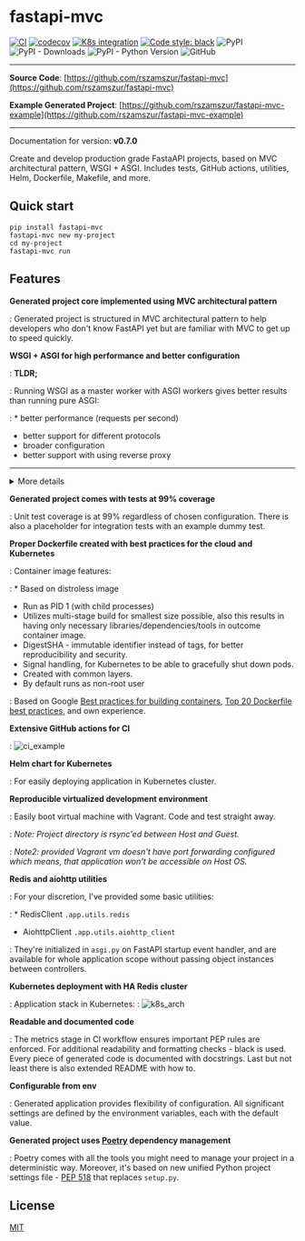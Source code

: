 # fastapi-mvc


[![CI](https://github.com/rszamszur/fastapi-mvc/actions/workflows/main.yml/badge.svg?branch=master)](https://github.com/rszamszur/fastapi-mvc/actions/workflows/main.yml)
[![codecov](https://codecov.io/gh/rszamszur/fastapi-mvc/branch/master/graph/badge.svg?token=7ESV30TYZS)](https://codecov.io/gh/rszamszur/fastapi-mvc)
[![K8s integration](https://github.com/rszamszur/fastapi-mvc/actions/workflows/integration.yml/badge.svg)](https://github.com/rszamszur/fastapi-mvc/actions/workflows/integration.yml)
[![Code style: black](https://img.shields.io/badge/code%20style-black-000000.svg)](https://github.com/psf/black)
![PyPI](https://img.shields.io/pypi/v/fastapi-mvc)
![PyPI - Downloads](https://img.shields.io/pypi/dm/fastapi-mvc)
![PyPI - Python Version](https://img.shields.io/pypi/pyversions/fastapi-mvc)
![GitHub](https://img.shields.io/github/license/rszamszur/fastapi-mvc?color=blue)

---

**Source Code**: [https://github.com/rszamszur/fastapi-mvc](https://github.com/rszamszur/fastapi-mvc)

**Example Generated Project**: [https://github.com/rszamszur/fastapi-mvc-example](https://github.com/rszamszur/fastapi-mvc-example)

---

Documentation for version: **v0.7.0**

Create and develop production grade FastaAPI projects, based on MVC architectural pattern, WSGI + ASGI. 
Includes tests, GitHub actions, utilities, Helm, Dockerfile, Makefile, and more.

## Quick start

```shell
pip install fastapi-mvc
fastapi-mvc new my-project
cd my-project
fastapi-mvc run
```

## Features

**Generated project core implemented using MVC architectural pattern**
  
: Generated project is structured in MVC architectural pattern to help developers who don't know FastAPI yet but are familiar with MVC to get up to speed quickly.


**WSGI + ASGI for high performance and better configuration**

: **TLDR;**

: Running WSGI as a master worker with ASGI workers gives better results than running pure ASGI:

:  * better performance (requests per second)
  * better support for different protocols
  * broader configuration
  * better support with using reverse proxy

---

<details>
<summary>More details</summary>

First of all, whether it's ASGI, WSGI, or combined, think of this as something that serves the application. For instance, Ruby on Rails uses Puma. The result of any of those servers is a TCP/IP or UNIX socket which is later on utilized by reverse proxy ex: Nginx (a TCP/IP socket you can access directly over the network, but still in production, usually it'll be behind a reverse proxy).
</br>
</br>
Now to WSGI + ASGI part. FastAPI is implemented with <a href="https://docs.python.org/3/library/asyncio.html" target="_blank">asyncio</a>, so having a pure WSGI server doesn't make sense since you'd lose all the benefits of asynchronous concurrency. That's where ASGI comes in. However, Python journey with asyncio is still pretty young. Most projects have yet to reach maturity level (you should expect early bugs and a limited feature set). FastAPI, as ASGI server uses uvicorn, which is still prior 1.x.x release (17 in total so far, current 0.16.0) and lacks support for some protocols (ex: no HTTP/2).
Moreover, some reverse proxy might not know how to work with asynchronous servers, and some problems or early bugs on this layer might happen as well.
</br>
</br>
I'm not saying uvicorn is bad. Quite contrary, if you'd run 4 pure uvicorn workes, you'd still get great results. But if you'd run the same amount of workers with gunicorn (WSGI) as a master worker, it turns out you can even pump those numbers up.
</br>
</br>
Gunicorn with 4 Uvicorn Workers <a href="https://stackoverflow.com/a/62977786/10566747" target="_blank">(source)</a>:
```
Requests per second: 7891.28 [#/sec] (mean)
Time per request: 126.722 [ms] (mean)
Time per request: 0.127 [ms] (mean, across all concurrent requests)
```

Pure Uvicorn with 4 workers:
```
Requests per second: 4359.68 [#/sec] (mean)
Time per request: 229.375 [ms] (mean)
Time per request: 0.229 [ms] (mean, across all concurrent requests)
```

~80% better
</br>
</br>
I guess gunicorn does a better job in worker management. However, it's a more mature project, so it's probably a matter of time when uvicorn (or other ASGI for that matter) will catch up to this benchmark.
</br>
</br>
Last but not least, gunicorn gives a ton of <a href="https://docs.gunicorn.org/en/stable/settings.html" target="_blank">settings to configure</a>, which can come in handy.

</details>

**Generated project comes with tests at 99% coverage**
  
: Unit test coverage is at 99% regardless of chosen configuration. There is also a placeholder for integration tests with an example dummy test.


**Proper Dockerfile created with best practices for the cloud and Kubernetes**
  
: Container image features:

: * Based on distroless image
  * Run as PID 1 (with child processes)
  * Utilizes multi-stage build for smallest size possible, also this results in having only necessary libraries/dependencies/tools in outcome container image.
  * DigestSHA - immutable identifier instead of tags, for better reproducibility and security.
  * Signal handling, for Kubernetes to be able to gracefully shut down pods.
  * Created with common layers.
  * By default runs as non-root user

: Based on Google [Best practices for building containers](https://cloud.google.com/architecture/best-practices-for-building-containers), [Top 20 Dockerfile best practices](https://sysdig.com/blog/dockerfile-best-practices), and own experience.

**Extensive GitHub actions for CI**
  
: ![ci_example](https://github.com/rszamszur/fastapi-mvc-template/blob/master/assets/ci.png?raw=true)

**Helm chart for Kubernetes**
  
: For easily deploying application in Kubernetes cluster.

**Reproducible virtualized development environment**

: Easily boot virtual machine with Vagrant. Code and test straight away. 

: *Note: Project directory is rsync'ed between Host and Guest.*

: *Note2: provided Vagrant vm doesn't have port forwarding configured which means, that application won't be accessible on Host OS.*

**Redis and aiohttp utilities**
  
: For your discretion, I've provided some basic utilities:

: * RedisClient `.app.utils.redis`
  * AiohttpClient `.app.utils.aiohttp_client`

: They're initialized in `asgi.py` on FastAPI startup event handler, and are available for whole application scope without passing object instances between controllers.

**Kubernetes deployment with HA Redis cluster**
  
: Application stack in Kubernetes:
: ![k8s_arch](https://github.com/rszamszur/fastapi-mvc-template/blob/master/assets/k8s_arch.png?raw=true)

**Readable and documented code**
  
: The metrics stage in CI workflow ensures important PEP rules are enforced. For additional readability and formatting checks - black is used. Every piece of generated code is documented with docstrings. Last but not least there is also extended README with how to.

**Configurable from env**
  
: Generated application provides flexibility of configuration. All significant settings are defined by the environment variables, each with the default value.

**Generated project uses [Poetry](https://github.com/python-poetry/poetry) dependency management**

: Poetry comes with all the tools you might need to manage your project in a deterministic way. Moreover, it's based on new unified Python project settings file - [PEP 518](href="https://www.python.org/dev/peps/pep-0518/) that replaces `setup.py`.

## License

[MIT](https://github.com/rszamszur/fastapi-mvc/blob/master/LICENSE)

